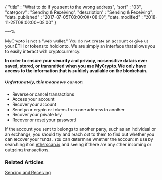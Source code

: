 {
"title"       : "What to do if you sent to the wrong address",
"sort"        : "03",
"category"    : "Sending & Receiving",
"description" : "Sending & Receiving",
"date_published" : "2017-07-05T08:00:00+08:00",
"date_modified"  : "2018-11-29T08:00:00+08:00"
}

---%



MyCrypto is not a "web wallet." You do not create an account or give us your ETH or tokens to hold onto. We are simply an interface that allows you to easily interact with cryptocurrency.

**In order to ensure your security and privacy, no sensitive data is ever saved, stored, or transmitted when you use MyCrypto. We only have access to the information that is publicly available on the blockchain.**

##### Unfortunately, this means we cannot:

*   Reverse or cancel transactions
*   Access your account
*   Recover your account
*   Send your crypto or tokens from one address to another
*   Recover your private key
*   Recover or reset your password

If the account you sent to belongs to another party, such as an individual or an exchange, you should try and reach out to them to find out whether you can recover your funds. You can determine whether the account in use by searching it on [etherscan.io](https://etherscan.io) and seeing if there are any other incoming or outgoing transactions.

### Related Articles

[Sending and Receiving](https://support.mycrypto.com/send/)



